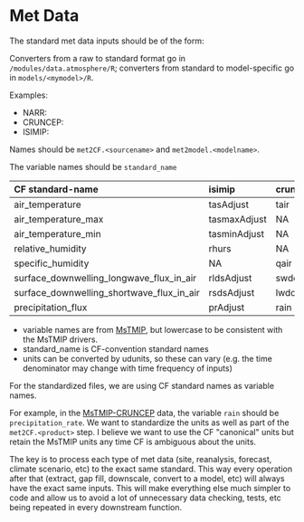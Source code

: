 # Met Data

The standard met data inputs should be of the form:

Converters from a raw to standard format go in `/modules/data.atmosphere/R`; converters from standard to model-specific go in `models/<mymodel>/R`.

Examples:
* NARR:
* CRUNCEP:
* ISIMIP: 

Names should be `met2CF.<sourcename>` and `met2model.<modelname>`.

The variable names should be `standard_name`


| CF standard-name                          | isimip       | cruncep | narr  |
|:-------------------------------------------|:--------------|:---------|:-------|
| air_temperature                           | tasAdjust    | tair    | air   |
| air_temperature_max                       | tasmaxAdjust | NA      | tmax  |
| air_temperature_min                       | tasminAdjust | NA      | tmin  |
| relative_humidity                         | rhurs        | NA      | rhum  |
| specific_humidity                         | NA           | qair    | shum  |
| surface_downwelling_longwave_flux_in_air  | rldsAdjust   | swdown  | dswrf |
| surface_downwelling_shortwave_flux_in_air | rsdsAdjust   | lwdown  | dlwrf |
| precipitation_flux                        | prAdjust     | rain    | acpc  |


* variable names are from [MsTMIP](http://nacp.ornl.gov/MsTMIP_variables.shtml), but lowercase to be consistent with the MsTMIP drivers.
* standard_name is CF-convention standard names
* units can be converted by udunits, so these can vary (e.g. the time denominator may change with time frequency of inputs)

For the standardized files, we are using CF standard names as variable names.

For example, in the [MsTMIP-CRUNCEP](https://www.betydb.org/inputs/280) data, the variable `rain` should be `precipitation_rate`.
We want to standardize the units as well as part of the `met2CF.<product>` step. I believe we want to use the CF "canonical" units but retain the MsTMIP units any time CF is ambiguous about the units.

The key is to process each type of met data (site, reanalysis, forecast, climate scenario, etc) to the exact same standard. This way every operation after that (extract, gap fill, downscale, convert to a model, etc) will always have the exact same inputs. This will make everything else much simpler to code and allow us to avoid a lot of unnecessary data checking, tests, etc being repeated in every downstream function.